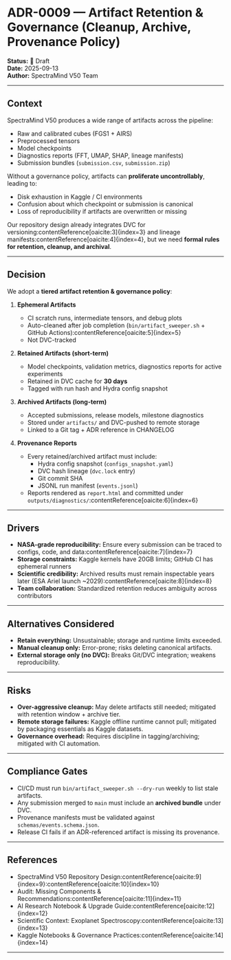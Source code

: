 # ADR-0009 — Artifact Retention & Governance (Cleanup, Archive, Provenance Policy)

**Status:** 🚧 Draft  
**Date:** 2025-09-13  
**Author:** SpectraMind V50 Team  

---

## Context

SpectraMind V50 produces a wide range of artifacts across the pipeline:
- Raw and calibrated cubes (FGS1 + AIRS)
- Preprocessed tensors
- Model checkpoints
- Diagnostics reports (FFT, UMAP, SHAP, lineage manifests)
- Submission bundles (`submission.csv`, `submission.zip`)

Without a governance policy, artifacts can **proliferate uncontrollably**, leading to:
- Disk exhaustion in Kaggle / CI environments
- Confusion about which checkpoint or submission is canonical
- Loss of reproducibility if artifacts are overwritten or missing

Our repository design already integrates DVC for versioning:contentReference[oaicite:3]{index=3} and lineage manifests:contentReference[oaicite:4]{index=4}, but we need **formal rules for retention, cleanup, and archival**.

---

## Decision

We adopt a **tiered artifact retention & governance policy**:

1. **Ephemeral Artifacts**  
   - CI scratch runs, intermediate tensors, and debug plots  
   - Auto-cleaned after job completion (`bin/artifact_sweeper.sh` + GitHub Actions):contentReference[oaicite:5]{index=5}  
   - Not DVC-tracked  

2. **Retained Artifacts (short-term)**  
   - Model checkpoints, validation metrics, diagnostics reports for active experiments  
   - Retained in DVC cache for **30 days**  
   - Tagged with run hash and Hydra config snapshot  

3. **Archived Artifacts (long-term)**  
   - Accepted submissions, release models, milestone diagnostics  
   - Stored under `artifacts/` and DVC-pushed to remote storage  
   - Linked to a Git tag + ADR reference in CHANGELOG  

4. **Provenance Reports**  
   - Every retained/archived artifact must include:  
     - Hydra config snapshot (`configs_snapshot.yaml`)  
     - DVC hash lineage (`dvc.lock` entry)  
     - Git commit SHA  
     - JSONL run manifest (`events.jsonl`)  
   - Reports rendered as `report.html` and committed under `outputs/diagnostics/`:contentReference[oaicite:6]{index=6}

---

## Drivers

- **NASA-grade reproducibility:** Ensure every submission can be traced to configs, code, and data:contentReference[oaicite:7]{index=7}  
- **Storage constraints:** Kaggle kernels have 20GB limits; GitHub CI has ephemeral runners  
- **Scientific credibility:** Archived results must remain inspectable years later (ESA Ariel launch ~2029):contentReference[oaicite:8]{index=8}  
- **Team collaboration:** Standardized retention reduces ambiguity across contributors  

---

## Alternatives Considered

- **Retain everything:** Unsustainable; storage and runtime limits exceeded.  
- **Manual cleanup only:** Error-prone; risks deleting canonical artifacts.  
- **External storage only (no DVC):** Breaks Git/DVC integration; weakens reproducibility.  

---

## Risks

- **Over-aggressive cleanup:** May delete artifacts still needed; mitigated with retention window + archive tier.  
- **Remote storage failures:** Kaggle offline runtime cannot pull; mitigated by packaging essentials as Kaggle datasets.  
- **Governance overhead:** Requires discipline in tagging/archiving; mitigated with CI automation.  

---

## Compliance Gates

- CI/CD must run `bin/artifact_sweeper.sh --dry-run` weekly to list stale artifacts.  
- Any submission merged to `main` must include an **archived bundle** under DVC.  
- Provenance manifests must be validated against `schemas/events.schema.json`.  
- Release CI fails if an ADR-referenced artifact is missing its provenance.  

---

## References

- SpectraMind V50 Repository Design:contentReference[oaicite:9]{index=9}:contentReference[oaicite:10]{index=10}  
- Audit: Missing Components & Recommendations:contentReference[oaicite:11]{index=11}  
- AI Research Notebook & Upgrade Guide:contentReference[oaicite:12]{index=12}  
- Scientific Context: Exoplanet Spectroscopy:contentReference[oaicite:13]{index=13}  
- Kaggle Notebooks & Governance Practices:contentReference[oaicite:14]{index=14}

---
